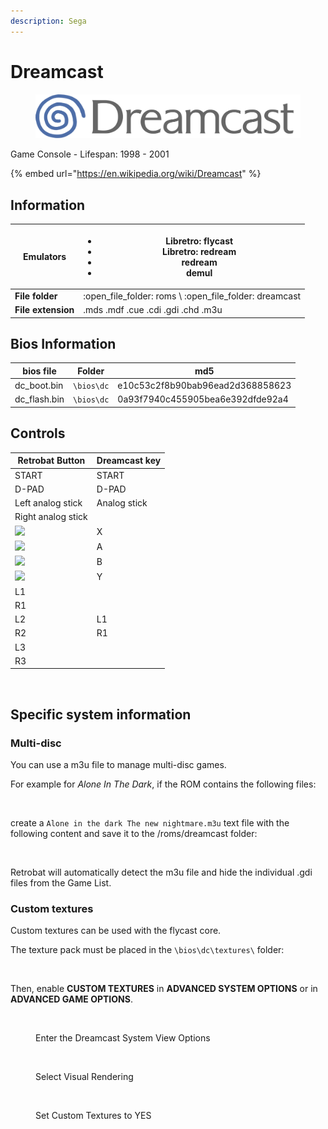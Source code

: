 ```yaml
---
description: Sega
---
```


# Dreamcast

<figure><img src="https://raw.githubusercontent.com/fabricecaruso/es-theme-carbon/5149a33eed46b2af638b06119397d4023b75131f/art/logos/dreamcast.svg" alt=""><figcaption></figcaption></figure>

Game Console - Lifespan: 1998 - 2001

{% embed url="https://en.wikipedia.org/wiki/Dreamcast" %}

## Information

| **Emulators**      | <ul><li>Libretro: flycast</li><li>Libretro: redream</li><li>redream</li><li>demul</li></ul> |
| ------------------ | ------------------------------------------------------------------------------------------- |
| **File folder**    | :open\_file\_folder: roms \ :open\_file\_folder: dreamcast                                  |
| **File extension** | .mds .mdf .cue .cdi .gdi .chd .m3u                                                          |

## Bios Information

| bios file     | Folder     | md5                              |
| ------------- | ---------- | -------------------------------- |
| dc\_boot.bin  | `\bios\dc` | e10c53c2f8b90bab96ead2d368858623 |
| dc\_flash.bin | `\bios\dc` | 0a93f7940c455905bea6e392dfde92a4 |

## Controls

| Retrobat Button                                          | Dreamcast key |
| -------------------------------------------------------- | ------------- |
| START                                                    | START         |
| D-PAD                                                    | D-PAD         |
| Left analog stick                                        | Analog stick  |
| Right analog stick                                       |               |
| ![](<../../../../.gitbook/assets/image (2) (1) (1).png>) | X             |
| ![](<../../../../.gitbook/assets/image (1) (2) (1).png>) | A             |
| ![](<../../../../.gitbook/assets/image (4) (1).png>)     | B             |
| ![](<../../../../.gitbook/assets/image (3) (1) (2).png>) | Y             |
| L1                                                       |               |
| R1                                                       |               |
| L2                                                       | L1            |
| R2                                                       | R1            |
| L3                                                       |               |
| R3                                                       |               |

<figure><img src="https://i.imgur.com/g71xmgZ.png" alt=""><figcaption></figcaption></figure>

## Specific system information

### Multi-disc

You can use a m3u file to manage multi-disc games.

For example for _Alone In The Dark_, if the ROM contains the following files:

<figure><img src="https://i.imgur.com/LUmmLpf.png" alt=""><figcaption></figcaption></figure>

create a `Alone in the dark The new nightmare.m3u` text file with the following content and save it to the /roms/dreamcast folder:

<figure><img src="https://i.imgur.com/9dQJhD9.png" alt=""><figcaption></figcaption></figure>

Retrobat will automatically detect the m3u file and hide the individual .gdi files from the Game List.

### Custom textures

Custom textures can be used with the flycast core.

The texture pack must be placed in the `\bios\dc\textures\` folder:

<figure><img src="https://i.imgur.com/65bX2kT.png" alt=""><figcaption></figcaption></figure>

Then, enable **CUSTOM TEXTURES** in **ADVANCED SYSTEM OPTIONS** or in **ADVANCED GAME OPTIONS**.

<figure><img src="https://i.imgur.com/ppkZ9bw.png" alt=""><figcaption><p>Enter the Dreamcast System View Options</p></figcaption></figure>

<figure><img src="https://i.imgur.com/qVMX2Ly.png" alt=""><figcaption><p>Select Visual Rendering</p></figcaption></figure>

<figure><img src="https://i.imgur.com/SbsPMz1.png" alt=""><figcaption><p>Set Custom Textures to YES</p></figcaption></figure>

